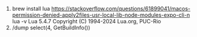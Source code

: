 1. brew install lua
https://stackoverflow.com/questions/61899041/macos-permission-denied-apply2files-usr-local-lib-node-modules-expo-cli-n
lua -v
Lua 5.4.7  Copyright (C) 1994-2024 Lua.org, PUC-Rio
2. /dump select(4, GetBuildInfo())
